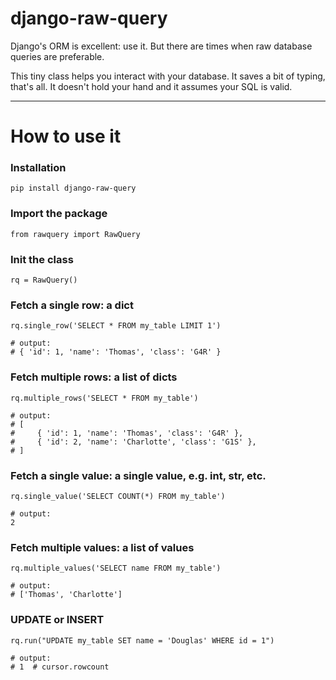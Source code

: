 django-raw-query
===

Django's ORM is excellent: use it. But there are times when raw database queries are preferable.

This tiny class helps you interact with your database. It saves a bit of typing, that's all. It doesn't hold your hand and it assumes your SQL is valid.

---

How to use it
===

### Installation
```
pip install django-raw-query
```


### Import the package
```
from rawquery import RawQuery
```

### Init the class
```
rq = RawQuery()
```

### Fetch a single row: a dict
```
rq.single_row('SELECT * FROM my_table LIMIT 1')

# output:
# { 'id': 1, 'name': 'Thomas', 'class': 'G4R' }
```

### Fetch multiple rows: a list of dicts
```
rq.multiple_rows('SELECT * FROM my_table')

# output:
# [
#     { 'id': 1, 'name': 'Thomas', 'class': 'G4R' },
#     { 'id': 2, 'name': 'Charlotte', 'class': 'G1S' },
# ]
```

### Fetch a single value: a single value, e.g. int, str, etc.
```
rq.single_value('SELECT COUNT(*) FROM my_table')

# output:
2
```

### Fetch multiple values: a list of values
```
rq.multiple_values('SELECT name FROM my_table')

# output:
# ['Thomas', 'Charlotte']
```

### UPDATE or INSERT
```
rq.run("UPDATE my_table SET name = 'Douglas' WHERE id = 1")

# output:
# 1  # cursor.rowcount
```